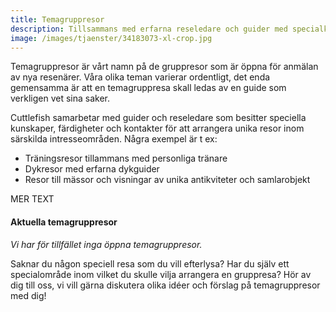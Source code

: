 ```yaml
---
title: Temagruppresor
description: Tillsammans med erfarna reseledare och guider med specialkunskap.
image: /images/tjaenster/34183073-xl-crop.jpg
---
```


Temagruppresor &auml;r v&aring;rt namn p&aring; de gruppresor som &auml;r öppna för anm&auml;lan av nya resen&auml;rer. V&aring;ra olika teman varierar ordentligt, det enda gemensamma &auml;r att en temagruppresa skall ledas av en guide som verkligen vet sina saker.

Cuttlefish samarbetar med guider och reseledare som besitter speciella kunskaper, f&auml;rdigheter och kontakter för att arrangera unika resor inom s&auml;rskilda intresseomr&aring;den. N&aring;gra exempel &auml;r t ex:

* Tr&auml;ningsresor tillammans med personliga tr&auml;nare
* Dykresor med erfarna dykguider
* Resor till m&auml;ssor och visningar av unika antikviteter och samlarobjekt

MER TEXT

#### Aktuella temagruppresor

*Vi har för tillf&auml;llet inga öppna temagruppresor.*

Saknar du n&aring;gon speciell resa som du vill efterlysa? Har du sj&auml;lv ett specialomr&aring;de inom vilket du skulle vilja arrangera en gruppresa? Hör av dig till oss, vi vill g&auml;rna diskutera olika id&eacute;er och förslag p&aring; temagruppresor med dig\!

&nbsp;